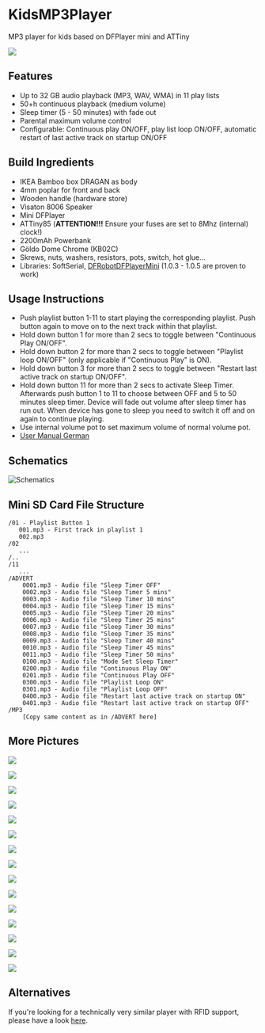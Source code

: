 # KidsMP3Player
MP3 player for kids based on DFPlayer mini and ATTiny

![](assets/14box1.png)

## Features
* Up to 32 GB audio playback (MP3, WAV, WMA) in 11 play lists
* 50+h continuous playback (medium volume)
* Sleep timer (5 - 50 minutes) with fade out
* Parental maximum volume control
* Configurable: Continuous play ON/OFF, play list loop ON/OFF, automatic restart of last active track on startup ON/OFF

## Build Ingredients
* IKEA Bamboo box DRAGAN as body
* 4mm poplar for front and back
* Wooden handle (hardware store)
* Visaton 8006 Speaker
* Mini DFPlayer
* ATTiny85 (**ATTENTION!!!** Ensure your fuses are set to 8Mhz (internal) clock!)
* 2200mAh Powerbank
* Göldo Dome Chrome (KB02C)
* Skrews, nuts, washers, resistors, pots, switch, hot glue...
* Libraries: SoftSerial, [DFRobotDFPlayerMini](https://github.com/DFRobot/DFRobotDFPlayerMini) (1.0.3 - 1.0.5 are proven to work)

## Usage Instructions
* Push playlist button 1-11 to start playing the corresponding playlist. Push button again to move on to the next track within that playlist.
* Hold down button 1 for more than 2 secs to toggle between "Continuous Play ON/OFF".
* Hold down button 2 for more than 2 secs to toggle between "Playlist loop ON/OFF" (only applicable if "Continuous Play" is ON). 
* Hold down button 3 for more than 2 secs to toggle between "Restart last active track on startup ON/OFF". 
* Hold down button 11 for more than 2 secs to activate Sleep Timer. Afterwards push button 1 to 11 to choose between OFF and 5 to 50 minutes sleep timer. Device will fade out volume after sleep timer has run out. When device has gone to sleep you need to switch it off and on again to continue playing.
* Use internal volume pot to set maximum volume of normal volume pot.
* [User Manual German](assets/Manual%20German.pdf)

## Schematics
![Schematics](assets/Schematics_PCB.png)

## Mini SD Card File Structure
```
/01 - Playlist Button 1
   001.mp3 - First track in playlist 1
   002.mp3
/02
   ...
/..
/11
   ...  
/ADVERT
    0001.mp3 - Audio file "Sleep Timer OFF"
    0002.mp3 - Audio file "Sleep Timer 5 mins"
    0003.mp3 - Audio file "Sleep Timer 10 mins"
    0004.mp3 - Audio file "Sleep Timer 15 mins"
    0005.mp3 - Audio file "Sleep Timer 20 mins"
    0006.mp3 - Audio file "Sleep Timer 25 mins"
    0007.mp3 - Audio file "Sleep Timer 30 mins"
    0008.mp3 - Audio file "Sleep Timer 35 mins"
    0009.mp3 - Audio file "Sleep Timer 40 mins"
    0010.mp3 - Audio file "Sleep Timer 45 mins"
    0011.mp3 - Audio file "Sleep Timer 50 mins"
    0100.mp3 - Audio file "Mode Set Sleep Timer"
    0200.mp3 - Audio file "Continuous Play ON"
    0201.mp3 - Audio file "Continuous Play OFF"
    0300.mp3 - Audio file "Playlist Loop ON"
    0301.mp3 - Audio file "Playlist Loop OFF"
    0400.mp3 - Audio file "Restart last active track on startup ON"
    0401.mp3 - Audio file "Restart last active track on startup OFF"
/MP3
    [Copy same content as in /ADVERT here]
```

## More Pictures
![](assets/01prototype_setup.png)

![](assets/02pcb_front.png)

![](assets/03pcb_back.png)

![](assets/04pcbkeys_front.png)

![](assets/05pcbkeys_back.png)

![](assets/06box01.png)

![](assets/07box_front.png)

![](assets/08box02.png)

![](assets/09box_top.png)

![](assets/10box_inside1.png)

![](assets/11box_inside2.png)

![](assets/12box_inside3.png)

![](assets/13box_back.png)

![](assets/14box1.png)

![](assets/15box2.png)

## Alternatives
If you're looking for a technically very similar player with RFID support, please have a look [here](https://github.com/xfjx/TonUINO). 
